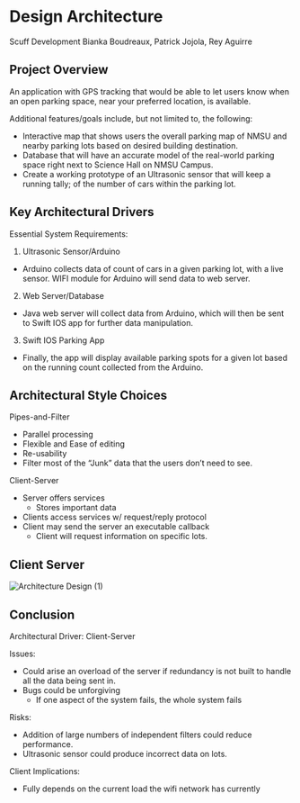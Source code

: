 # Design Architecture
Scuff Development
Bianka Boudreaux, Patrick Jojola, Rey Aguirre

## Project Overview
An application with GPS tracking that would be able to let users know when an open parking space, near your preferred location, is available.

Additional features/goals include, but not limited to, the following:
  - Interactive map that shows users the overall parking map of NMSU and nearby parking lots based on desired building destination. 
  - Database that will have an accurate model of the real-world parking space right next to Science Hall on NMSU Campus.
  - Create a working prototype of an Ultrasonic sensor that will keep a running tally; of the number of cars within the parking lot.

## Key Architectural Drivers
Essential System Requirements:
1. Ultrasonic Sensor/Arduino
  - Arduino collects data of count of cars in a given parking lot, with a live sensor. WIFI module for Arduino will send data to web server.

2. Web Server/Database
  - Java web server will collect data from Arduino, which will then be sent to Swift IOS app for further data manipulation.
   
3. Swift IOS Parking App
  - Finally, the app will display available parking spots for a given lot based on the running count collected from the Arduino.

## Architectural Style Choices
Pipes-and-Filter
- Parallel processing
- Flexible and Ease of editing
- Re-usability
- Filter most of the “Junk” data that the users don’t need to see.

Client-Server
- Server offers services
     - Stores important data
- Clients access services w/ request/reply protocol
- Client may send the server an executable callback
     - Client will request information on specific lots.

## Client Server
![Architecture Design (1)](https://user-images.githubusercontent.com/107898813/231241042-559f6ce4-fe35-4d17-9b33-a5d4508bf7ad.jpg)

## Conclusion
Architectural Driver:
Client-Server

Issues:
- Could arise an overload of the server if redundancy is not built to handle all the data being sent in.
- Bugs could be unforgiving
    - If one aspect of the system fails, the whole system fails

Risks:
- Addition of large numbers of independent filters could reduce performance. 
- Ultrasonic sensor could produce incorrect data on lots.

Client Implications:
- Fully depends on the current load the wifi network has currently
